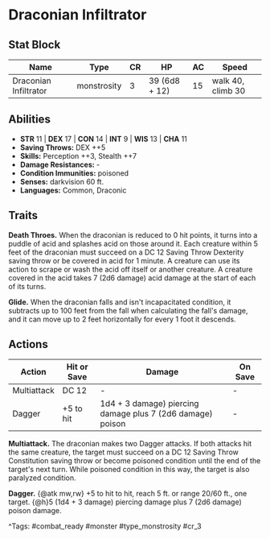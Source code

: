# Draconian Infiltrator

## Stat Block

| Name | Type | CR | HP | AC | Speed |
|------|------|----|----|----|-------|
| Draconian Infiltrator | monstrosity | 3 | 39 (6d8 + 12) | 15 | walk 40, climb 30 |

## Abilities

- **STR** 11 | **DEX** 17 | **CON** 14 | **INT** 9 | **WIS** 13 | **CHA** 11
- **Saving Throws:** DEX ++5  
- **Skills:** Perception ++3, Stealth ++7  
- **Damage Resistances:** -  
- **Condition Immunities:** poisoned  
- **Senses:** darkvision 60 ft.  
- **Languages:** Common, Draconic

## Traits

**Death Throes.** When the draconian is reduced to 0 hit points, it turns into a puddle of acid and splashes acid on those around it. Each creature within 5 feet of the draconian must succeed on a DC 12 Saving Throw Dexterity saving throw or be covered in acid for 1 minute. A creature can use its action to scrape or wash the acid off itself or another creature. A creature covered in the acid takes 7 (2d6 damage) acid damage at the start of each of its turns.

**Glide.** When the draconian falls and isn't incapacitated condition, it subtracts up to 100 feet from the fall when calculating the fall's damage, and it can move up to 2 feet horizontally for every 1 foot it descends.


## Actions

| Action | Hit or Save | Damage | On Save |
|--------|--------------|--------|----------|
| Multiattack | DC 12 | - | - |
| Dagger | +5 to hit | 1d4 + 3 damage) piercing damage plus 7 (2d6 damage) poison | - |

**Multiattack.** The draconian makes two Dagger attacks. If both attacks hit the same creature, the target must succeed on a DC 12 Saving Throw Constitution saving throw or become poisoned condition until the end of the target's next turn. While poisoned condition in this way, the target is also paralyzed condition.

**Dagger.** {@atk mw,rw} +5 to hit to hit, reach 5 ft. or range 20/60 ft., one target. {@h}5 (1d4 + 3 damage) piercing damage plus 7 (2d6 damage) poison damage.


^Tags: #combat_ready #monster #type_monstrosity #cr_3